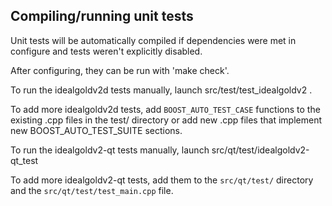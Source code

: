 Compiling/running unit tests
------------------------------------

Unit tests will be automatically compiled if dependencies were met in configure
and tests weren't explicitly disabled.

After configuring, they can be run with 'make check'.

To run the idealgoldv2d tests manually, launch src/test/test_idealgoldv2 .

To add more idealgoldv2d tests, add `BOOST_AUTO_TEST_CASE` functions to the existing
.cpp files in the test/ directory or add new .cpp files that
implement new BOOST_AUTO_TEST_SUITE sections.

To run the idealgoldv2-qt tests manually, launch src/qt/test/idealgoldv2-qt_test

To add more idealgoldv2-qt tests, add them to the `src/qt/test/` directory and
the `src/qt/test/test_main.cpp` file.
